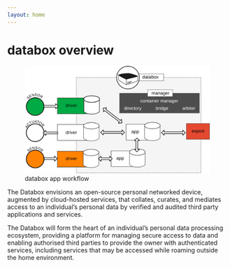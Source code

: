```yaml
---
layout: home
---
```

# databox overview

<figure class="figure">
  <img src="/images/overview/databoxoverview.svg" class="img-fit-contain" alt="databox sdk">
  <figcaption class="figure-caption text-center">databox app workflow</figcaption>
</figure>

The Databox envisions an open-source personal networked device, augmented by cloud-hosted services, that collates, curates, and mediates access to an individual’s personal data by verified and audited third party applications and services. 

The Databox will form the heart of an individual’s personal data processing ecosystem, providing a platform for managing secure access to data and enabling authorised third parties to provide the owner with authenticated services, including services that may be accessed while roaming outside the home environment.


